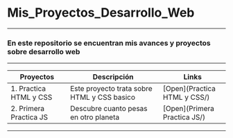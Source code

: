 # Mis_Proyectos_Desarrollo_Web

---

### En este repositorio se encuentran mis avances y proyectos sobre desarrollo web

---

| **Proyectos**          | **Descripción**                             | **Links**                    |
| ---------------------- | ------------------------------------------- | ---------------------------- |
| 1. Practica HTML y CSS | Este proyecto trata sobre HTML y CSS basico | [Open](Practica HTML y CSS/) |
| 2. Primera Practica JS | Descubre cuanto pesas en otro planeta       | [Open](Primera Practica JS/) |

---
